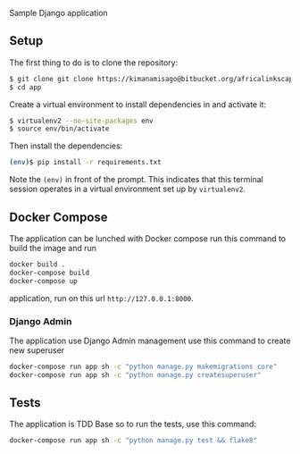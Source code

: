 Sample Django application

## Setup

The first thing to do is to clone the repository:

```sh
$ git clone git clone https://kimanamisago@bitbucket.org/africalinkscapital/backend.git
$ cd app
```

Create a virtual environment to install dependencies in and activate it:

```sh
$ virtualenv2 --no-site-packages env
$ source env/bin/activate
```

Then install the dependencies:

```sh
(env)$ pip install -r requirements.txt
```
Note the `(env)` in front of the prompt. This indicates that this terminal
session operates in a virtual environment set up by `virtualenv2`.


## Docker Compose

The application can be lunched with Docker compose run this command to build the image and run
```sh
docker build .
docker-compose build
docker-compose up
```
application, run on this url `http://127.0.0.1:8000`.

### Django Admin

The application use Django Admin management use this command to create new superuser
```sh
docker-compose run app sh -c "python manage.py makemigrations core"
docker-compose run app sh -c "python manage.py createsuperuser"
```

## Tests

The application is TDD Base so to run the tests, use this command:
```sh
docker-compose run app sh -c "python manage.py test && flake8"
```